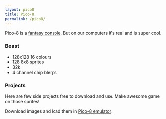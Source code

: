 ```yaml
---
layout: pico8
title: Pico-8
permalink: /pico8/
---
```


Pico-8 is a [fantasy console](https://www.lexaloffle.com/pico-8.php?page=faq). But on our computers it's real and is super cool. 

### Beast
- 128x128 16 colours
- 128 8x8 sprites
- 32k
- 4 channel chip blerps

### Projects

Here are few side projects free to download and use. Make awesome game on those sprites!

Download images and load them in [Pico-8 emulator](https://www.lexaloffle.com/pico-8.php).